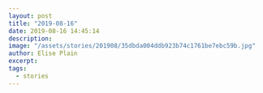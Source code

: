 ```yaml
---
layout: post
title: "2019-08-16"
date: 2019-08-16 14:45:14
description: 
image: "/assets/stories/201908/35dbda004ddb923b74c1761be7ebc59b.jpg"
author: Elise Plain
excerpt: 
tags: 
  - stories
---
```



<p></p>
